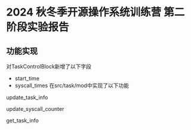 # 2024 秋冬季开源操作系统训练营 第二阶段实验报告
## 功能实现
对TaskControlBlock新增了以下字段
- start_time
- syscall_times
在src/task/mod中实现了以下功能

update_task_info

update_syscall_counter

get_task_info 
